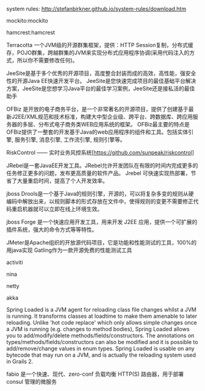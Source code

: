 system rules:
http://stefanbirkner.github.io/system-rules/download.htm

mockito:mockito

hamcrest:hamcrest



Terracotta
一个JVM级的开源群集框架，提供：HTTP Session复制，分布式缓存，POJO群集，跨越群集的JVM来实现分布式应用程序协调(采用代码注入的方式，所以你不需要修改任何)。

JeeSite是基于多个优秀的开源项目，高度整合封装而成的高效，高性能，强安全性的开源Java EE快速开发平台。
JeeSite是您快速完成项目的最佳基础平台解决方案，JeeSite是您想学习Java平台的最佳学习案例，JeeSite还是接私活的最佳助手

OFBiz 是开放的电子商务平台，是一个非常著名的开源项目，提供了创建基于最新J2EE/XML规范和技术标准，构建大中型企业级、跨平台、跨数据库、跨应用服务器的多层、分布式电子商务类WEB应用系统的框架。 OFBiz最主要的特点是OFBiz提供了一整套的开发基于Java的web应用程序的组件和工具。包括实体引擎, 服务引擎, 消息引擎, 工作流引擎, 规则引擎等。

RiskControl —— 实时业务风控系统[https://github.com/sunpeak/riskcontrol]

JRebel是一套JavaEE开发工具。JRebel允许开发团队在有限的时间内完成更多的任务修正更多的问题，发布更高质量的软件产品。
Jrebel 可快速实现热部署，节省了大量重启时间，提高了个人开发效率。


jboss Drools是一个基于Java的规则引擎，开源的，可以将复杂多变的规则从硬编码中解放出来，以规则脚本的形式存放在文件中，使得规则的变更不需要修正代码重启机器就可以立即在线上环境生效。

jboss Forge 是一个快速应用开发工具，用来开发 J2EE 应用，提供一个可扩展的插件系统，强大的命令方式等等特性。


JMeter是Apache组织的开放源代码项目，它是功能和性能测试的工具，100%的用java实现
Gatling作为一款开源免费的性能测试工具

activiti

nina

netty

akka

Spring Loaded is a JVM agent for reloading class file changes whilst a JVM is running. It transforms classes at loadtime to make them amenable to later reloading. Unlike 'hot code replace' which only allows simple changes once a JVM is running (e.g. changes to method bodies), Spring Loaded allows you to add/modify/delete methods/fields/constructors. The annotations on types/methods/fields/constructors can also be modified and it is possible to add/remove/change values in enum types.
Spring Loaded is usable on any bytecode that may run on a JVM, and is actually the reloading system used in Grails 2.

fabio 是一个快速、现代、zero-conf 负载均衡 HTTP(S) 路由器，用于部署 consul 管理的微服务
